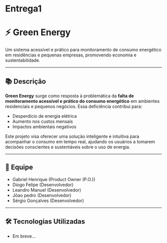 # Entrega1

# ⚡ Green Energy

Um sistema acessível e prático para monitoramento de consumo energético em residências e pequenas empresas, promovendo economia e sustentabilidade.

---

## 📚 Descrição

**Green Energy** surge como resposta à problemática da **falta de monitoramento acessível e prático do consumo energético** em ambientes residenciais e pequenos negócios. Essa deficiência contribui para:

- Desperdício de energia elétrica
- Aumento nos custos mensais
- Impactos ambientais negativos

Este projeto visa oferecer uma solução inteligente e intuitiva para acompanhar o consumo em tempo real, ajudando os usuários a tomarem decisões conscientes e sustentáveis sobre o uso de energia.

---

## 👥 Equipe

- Gabriel Henrique (Product Owner (P.O.))
- Diogo Felipe (Desenvolvedor)
- Leandro Manuel (Desenvolvedor)
- Jõao pedro (Desenvolvedor)
- Sérgio Gonçalves (Desenvolvedor)

---

## 🛠️ Tecnologias Utilizadas

- Em breve...
